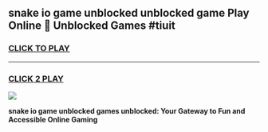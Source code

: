 
## snake io game unblocked unblocked game Play Online 👋 Unblocked Games #tiuit
<h3>
<a href="https://premium.freeplayer.one?title=snake_io_game_unblocked&ref=21F">CLICK TO PLAY</a></h3>
<hr>

<h3>
<a href="https://premium.freeplayer.one?title=snake_io_game_unblocked&ref=21F">CLICK 2 PLAY</a>
  
</h3>

<a href="https://premium.freeplayer.one?title=snake_io_game_unblocked&ref=21F/"><img src="https://clearcache.store/games.png"></a>


**snake io game unblocked games unblocked: Your Gateway to Fun and Accessible Online Gaming**
